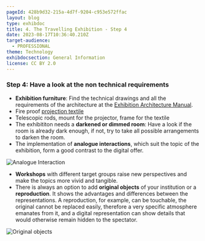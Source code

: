 ```yaml
---
pageId: 428b9d32-215a-4d7f-9204-c953e572ffac
layout: blog
type: exhibdoc
title: 4. The Travelling Exhibition - Step 4
date: 2023-08-17T10:36:40.210Z
target-audience:
  - PROFESSIONAL
theme: Technology
exhibdocsection: General Information
license: CC BY 2.0
---
```

### S﻿tep 4: Have a look at the non technical requirements

* **Exhibition furniture**: Find the technical drawings and all the requirements of the architecture at the [Exhibition Architecture Manual](https://reinherit-hub.eu/exhibdoc/docarchitecture/). 
* Fire proof [projection textile](https://reinherit-hub.eu/exhibdoc/docarchitecture/) 
* Telescopic rods, mount for the projector, frame for the textile
* The exhibititon needs a **darkened or dimmed room**: Have a look if the room is already dark enough, if not, try to take all possible arrangements to darken the room.
* The implementation of **analogue interactions**, which suit the topic of the exhibition, form a good contrast to the digital offer.

![Analogue Interaction](https://ucarecdn.com/639fb834-9dd3-4ffd-b2a8-e4dce9f3f703/)

* **Workshops** with different target groups raise new perspectives and make the topics more vivid and tangible.
* There is always an option to add **original objects** of your institution or a **reproduction**. It shows the advantages and differences between the representations. A reproduction, for example, can be touchable, the original cannot be replaced easily, therefore a very specific atmosphere emanates from it, and a digital representation can show details that would otherwise remain hidden to the spectator.

![Original objects](https://ucarecdn.com/91cd363e-c9f3-45ba-9bf2-8843bbcc67a5/)